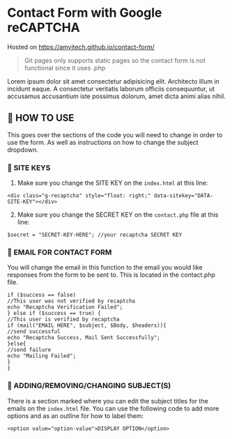 # Contact Form with Google reCAPTCHA

Hosted on https://amyjtech.github.io/contact-form/

> Git pages only supports static pages so the contact form is not functional since it uses .php

Lorem ipsum dolor sit amet consectetur adipisicing elit. Architecto illum in incidunt eaque. A consectetur veritatis laborum officiis consequuntur, ut accusamus accusantium iste possimus dolorum, amet dicta animi alias nihil.

## 📝 HOW TO USE

This goes over the sections of the code you will need to change in order to use the form. As well as instructions on how to change the subject dropdown.

### 🔑 SITE KEYS

1.  Make sure you change the SITE KEY on the `index.html` at this line:

`<div class="g-recaptcha" style="float: right;" data-sitekey="DATA-SITE-KEY"></div>`

2.  Make sure you change the SECRET KEY on the `contact.php` file at this line:

`$secret = "SECRET-KEY-HERE"; //your recaptcha SECRET KEY`

### 📧 EMAIL FOR CONTACT FORM

You will change the email in this function to the email you would like responses from the form to be sent to. This is located in the contact.php file.

    if ($success == false)
    //This user was not verified by recaptcha
    echo "Recaptcha Verification Failed";
    } else if ($success == true) {
    //This user is verified by recaptcha
    if (mail("EMAIL HERE", $subject, $Body, $headers)){
    //send successful
    echo "Recaptcha Success, Mail Sent Successfully";
    }else{
    //send failure
    echo "Mailing Failed";
    }
    }

### 🔁 ADDING/REMOVING/CHANGING SUBJECT(S)

There is a section marked where you can edit the subject titles for the emails on the `index.html` file. You can use the following code to add more options and as an outline for how to label them:

`<option value="option-value">DISPLAY OPTION</option>`
